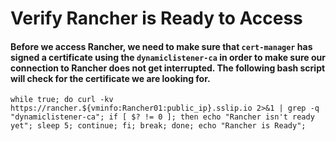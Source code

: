 # Verify Rancher is Ready to Access

#### Before we access Rancher, we need to make sure that `cert-manager` has signed a certificate using the `dynamiclistener-ca` in order to make sure our connection to Rancher does not get interrupted. The following bash script will check for the certificate we are looking for.

```ctr:Rancher01
while true; do curl -kv https://rancher.${vminfo:Rancher01:public_ip}.sslip.io 2>&1 | grep -q "dynamiclistener-ca"; if [ $? != 0 ]; then echo "Rancher isn't ready yet"; sleep 5; continue; fi; break; done; echo "Rancher is Ready";
```
